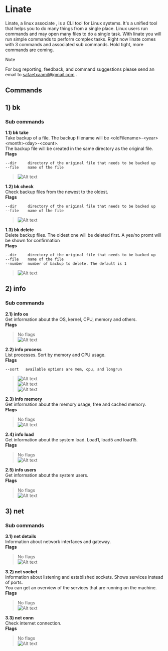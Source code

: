 # Linate
Linate, a linux associate , is a CLI tool for Linux systems. It's a unified tool that helps you to do many things 
from a single place. Linux users run commands and may open many files to do a single task. With linate you will 
run simple commands to perform complex tasks. Right now linate comes with 3 commands and associated sub commands.
Hold tight, more commands are coming.
> [!NOTE]
> For bug reporting, feedback, and command suggestions please send an email to safaetxaamil@gmail.com .

## Commands
## 1) bk
### Sub commands
**1.1) bk take**
<br/>Take backup of a file. The backup filename will be \<oldFilename>-\<year>\<month>\<day>-\<count>.<br />
The backup file will be created in the same directory as the original file.<br/>
**Flags**
```
--dir     directory of the original file that needs to be backed up
--file    name of the file
```
>![Alt text](img/bk_take.png)

**1.2) bk check**
<br/>Check backup files from the newest to the oldest.<br/>
**Flags**
```
--dir     directory of the original file that needs to be backed up
--file    name of the file
```
>![Alt text](img/bk_check.png)

**1.3) bk delete**
<br/>Delete backup files. The oldest one will be deleted first. A yes/no promt will be shown for confirmation<br />
**Flags**
```
--dir     directory of the original file that needs to be backed up
--file    name of the file
--number  number of backup to delete. The default is 1
```
>![Alt text](img/bk_delete.png)

## 2) info
### Sub commands
**2.1) info os**
<br/>Get information about the OS, kernel, CPU, memory and others.<br />
**Flags**
> No flags<br/>
>![Alt text](img/info_os.png)

**2.2) info process**
<br/>List processes. Sort by memory and CPU usage.<br />
**Flags**
```
--sort   available options are mem, cpu, and longrun
```
>![Alt text](img/inf_prc_mem.png)</br>
>![Alt text](img/inf_prc_cpu.png)</br>
>![Alt text](img/info_prc_lngrun.png)

**2.3) info memory**
<br/>Get information about the memory usage, free and cached memory.<br />
**Flags**
> No flags<br/>
>![Alt text](img/inf_memory.png)

**2.4) info load**
<br/>Get information about the system load. Load1, load5 and load15.<br />
**Flags**
> No flags<br/>
>![Alt text](img/inf_load.png)

**2.5) info users**
<br/>Get information about the system users.<br />
**Flags**
> No flags<br/>
>![Alt text](img/inf_users.png)

## 3) net
### Sub commands
**3.1) net details**
<br/>Information about network interfaces and gateway.<br />
**Flags**
> No flags<br/>
>![Alt text](img/net_det.png)

**3.2) net socket**
<br/>Information about listening and established sockets. Shows services instead of ports.</br>
You can get an overview of the services that are running on the machine.<br />
**Flags**
> No flags<br/>
>![Alt text](img/net_socket.png)

**3.3) net conn**
<br/>Check internet connection.<br />
**Flags**
> No flags<br/>
>![Alt text](img/net_conn.png)
